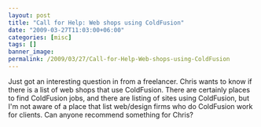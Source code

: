 ```yaml
---
layout: post
title: "Call for Help: Web shops using ColdFusion"
date: "2009-03-27T11:03:00+06:00"
categories: [misc]
tags: []
banner_image: 
permalink: /2009/03/27/Call-for-Help-Web-shops-using-ColdFusion
---
```


Just got an interesting question in from a freelancer. Chris wants to know if there is a list of web shops that use ColdFusion. There are certainly places to find ColdFusion jobs, and there are listing of sites using ColdFusion, but I'm not aware of a place that list web/design firms who do ColdFusion work for clients. Can anyone recommend something for Chris?